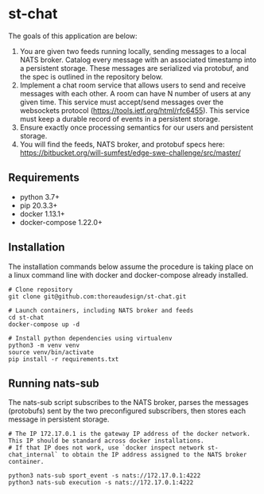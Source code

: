 # st-chat
The goals of this application are below:
1. You are given two feeds running locally, sending messages to a local NATS broker. Catalog every message with an associated timestamp into a persistent storage. These messages are serialized via protobuf, and the spec is outlined in the repository below.
1. Implement a chat room service that allows users to send and receive messages with each other. A room can have N number of users at any given time. This service must accept/send messages over the websockets protocol (https://tools.ietf.org/html/rfc6455). This service must keep a durable record of events in a persistent storage.
1. Ensure exactly once processing semantics for our users and persistent storage.
1. You will find the feeds, NATS broker, and protobuf specs here: https://bitbucket.org/will-sumfest/edge-swe-challenge/src/master/

## Requirements
* python 3.7+ 
* pip 20.3.3+
* docker 1.13.1+
* docker-compose 1.22.0+
 
## Installation
The installation commands below assume the procedure is taking place on a linux command line with docker and docker-compose already installed. 

```
# Clone repository
git clone git@github.com:thoreaudesign/st-chat.git

# Launch containers, including NATS broker and feeds
cd st-chat 
docker-compose up -d

# Install python dependencies using virtualenv
python3 -m venv venv
source venv/bin/activate
pip install -r requirements.txt
```

## Running nats-sub
The nats-sub script subscribes to the NATS broker, parses the messages (protobufs) sent by the two preconfigured subscribers, then stores each message in persistent storage. 

```
# The IP 172.17.0.1 is the gateway IP address of the docker network. This IP should be standard across docker installations. 
# If that IP does not work, use `docker inspect network st-chat_internal` to obtain the IP address assigned to the NATS broker container.  

python3 nats-sub sport_event -s nats://172.17.0.1:4222
python3 nats-sub execution -s nats://172.17.0.1:4222
```
